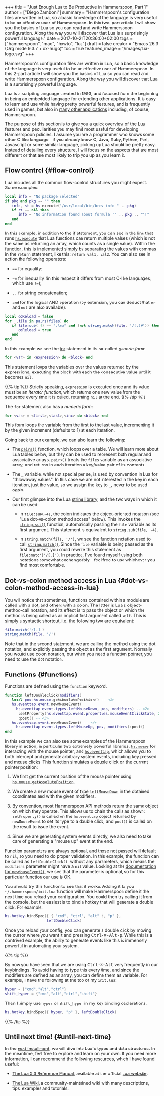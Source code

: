 +++
title = "Just Enough Lua to Be Productive in Hammerspoon, Part 1"
author = ["Diego Zamboni"]
summary = "Hammerspoon's configuration files are written in Lua, so a basic knowledge of the language is very useful to be an effective user of Hammerspoon. In this two-part article I will show you the basics of Lua so you can read and write Hammerspoon configuration. Along the way you will discover that Lua is a surprisingly powerful language."
date = 2017-10-21T20:36:00+02:00
tags = ["hammerspoon", "mac", "howto", "lua"]
draft = false
creator = "Emacs 26.3 (Org mode 9.3.7 + ox-hugo)"
toc = true
featured_image = "/images/lua-logo.svg"
+++

Hammerspoon's configuration files are written in Lua, so a basic knowledge of the language is very useful to be an effective user of Hammerspoon. In this 2-part article I will show you the basics of Lua so you can read and write Hammerspoon configuration. Along the way you will discover that Lua is a surprisingly powerful language.

Lua is a scripting language created in 1993, and focused from the beginning in being an embedded language for extending other applications. It is easy to learn and use while having pretty powerful features, and is frequently used in games, but also in [many other applications](https://en.wikipedia.org/wiki/List%5Fof%5Fapplications%5Fusing%5FLua) including, of course, Hammerspoon.

The purpose of this section is to give you a quick overview of the Lua features and peculiarities you may find most useful for developing Hammerspoon policies. I assume you are a programmer who knows some other C-like language--if you already know C, Java, Ruby, Python, Perl, Javascript or some similar language, picking up Lua should be pretty easy. Instead of detailing every structure, I will focus on the aspects that are most different or that are most likely to trip you up as you learn it.


## Flow control {#flow-control}

Lua includes all the common flow-control structures you might expect.  Some examples:

```lua
local info = "No package selected"
if pkg and pkg ~= "" then
   info, st = hs.execute("/usr/local/bin/brew info " .. pkg)
   if st == nil then
      info = "No information found about formula '" .. pkg .. "'!"
   end
end
```

In this example, in addition to the [if](https://www.lua.org/manual/5.3/manual.html#3.3.4) statement, you can see in the line that runs [`hs.execute`](https://www.hammerspoon.org/docs/hs#execute) that Lua functions can return multiple values (which is not the same as returning an array, which counts as a single value). Within the function, this is implemented simply by separating the values with commas in the `return` statement, like this: `return val1, val2`. You can also see in action the following operators:

-   `==` for equality;

-   `~=` for inequality (in this respect it differs from most C-like languages, which use `!=`);

-   `..` for string concatenation;

-   `and` for the logical AND operation (by extension, you can deduct that `or` and `not` are also available).

<!--listend-->

```lua
local doReload = false
for _,file in pairs(files) do
   if file:sub(-4) == ".lua" and (not string.match(file, '/[.]#')) then
      doReload = true
   end
end
```

In this example we see the [for](https://www.lua.org/manual/5.3/manual.html#3.3.5) statement in its so-called _generic form_:

```lua
for <var> in <expression> do <block> end
```

This statement loops the variables over the values returned by the expressions, executing the block with each the consecutive value until it becomes `nil`.

{{% tip %}}
Strictly speaking, `expression` is executed once and its value must be an _iterator function_, which returns one new value from the sequence every time it is called, returning `nil` at the end.
{{% /tip %}}

The `for` statement also has a _numeric form_:

```lua
for <var> = <first>,<last>,<inc> do <block> end
```

This form loops the variable from the first to the last value, incrementing it by the given increment (defaults to 1) at each iteration.

Going back to our example, we can also learn the following:

-   The [`pairs()`](https://www.lua.org/manual/5.3/manual.html#pdf-pairs) function, which loops over a table. We will learn more about Lua tables below, but they can be used to represent both regular and associative arrays. `pairs()` treats the `files` variable as an associative array, and returns in each iteration a key/value pair of its contents.

-   The `_` variable, while not special per se, is used by convention in Lua for "throwaway values". In this case we are not interested in the key in each iteration, just the value, so we assign the key to `_`, never to be used again.

-   Our first glimpse into the Lua [string library](https://www.lua.org/manual/5.3/manual.html#6.4), and the two ways in which it can be used:
    -   In `file:sub(-4)`, the colon indicates the object-oriented notation (see "Lua dot-vs-colon method access" below). This invokes the [`string.sub()`](https://www.lua.org/manual/5.3/manual.html#pdf-string.sub) function, automatically passing the `file` variable as its first argument. This statement is equivalent to `string.sub(file, -4)`.

    -   In `string.match(file, '/')`, we see the function notation used to call [`string.match()`](https://www.lua.org/manual/5.3/manual.html#pdf-string.match). Since the `file` variable is being passed as the first argument, you could rewrite this statement as `file:match('/[.]')`. In practice, I've found myself using both notations somewhat exchangeably - feel free to use whichever you find most comfortable.


## Dot-vs-colon method access in Lua {#dot-vs-colon-method-access-in-lua}

You will notice that sometimes, functions contained within a module are called with a dot, and others with a colon. The latter is Lua's object-method-call notation, and its effect is to pass the object on which the method is being called as an implicit first argument called `self`. This is simply a syntactic shortcut, i.e. the following two are equivalent:

```lua
file:match('/[.]')
string.match(file, '/')
```

Note that in the second statement, we are calling the method using the dot notation, and explicitly passing the object as the first argument.  Normally you would use colon notation, but when you need a function pointer, you need to use the dot notation.


## Functions {#functions}

Functions are defined using the `function` keyword.

```lua
function leftDoubleClick(modifiers)
   local pos=hs.mouse.getAbsolutePosition() -- <1>
   hs.eventtap.event.newMouseEvent(
     hs.eventtap.event.types.leftMouseDown, pos, modifiers) -- <2>
      :setProperty(hs.eventtap.event.properties.mouseEventClickState, 2)
      :post() -- <3>
   hs.eventtap.event.newMouseEvent( -- <4>
     hs.eventtap.event.types.leftMouseUp, pos, modifiers):post()
end
```

In this example we can also see some examples of the Hammerspoon library in action, in particular two extremely powerful libraries: [`hs.mouse`](https://www.hammerspoon.org/docs/hs.mouse) for interacting with the mouse pointer, and [`hs.eventtap`](https://www.hammerspoon.org/docs/hs.eventtap), which allows you to both intercept and generate arbitrary system events, including key pressed and mouse clicks. This function simulates a double click on the current pointer position:

1.  We first get the current position of the mouse pointer using [`hs.mouse.getAbsolutePosition`](https://www.hammerspoon.org/docs/hs.mouse#getAbsolutePosition).

2.  We create a new mouse event of type [`leftMouseDown`](https://www.hammerspoon.org/docs/hs.eventtap.event#types) in the obtained coordinates and with the given modifiers.

3.  By convention, most Hammerspoon API methods return the same object on which they operate. This allows us to chain the calls as shown: `setProperty()` is called on the `hs.eventtap` object returned by `newMouseEvent` to set its type to a double click, and `post()` is called on the result to issue the event.

4.  Since we are generating system events directly, we also need to take care of generating a "mouse up" event at the end.

Function parameters are always optional, and those not passed will default to `nil`, so you need to do proper validation. In this example, the function can be called as `leftDoubleClick()`, without any parameters, which means the `modifiers` parameter might have a `nil` value. Looking at the [documentation for `newMouseEvent()`](https://www.hammerspoon.org/docs/hs.eventtap.event#newMouseEvent), we see that the parameter is optional, so for this particular function our use is OK.

You should try this function to see that it works. Adding it to you `~/.hammerspoon/init.lua` function will make Hammerspoon define it the next time you reload your configuration. You could then try calling it from the console, but the easiest is to bind a hotkey that will generate a double click. For example:

```lua
hs.hotkey.bindSpec({ { "cmd", "ctrl", "alt" }, "p" },
                   leftDoubleClick)
```

Once you reload your config, you can generate a double click by moving the cursor where you want it and pressing <kbd>Ctrl​-​⌘​-​Alt​-​p</kbd>. While this is a contrived example, the ability to generate events like this is immensely powerful in automating your system.

{{% tip %}}

By now you have seen that we are using <kbd>Ctrl​-​⌘​-​Alt</kbd> very frequently in our keybindings. To avoid having to type this every time, and since the modifiers are defined as an array, you can define them as variable. For example, I have the following at the top of my `init.lua`:

```lua
hyper = {"cmd","alt","ctrl"}
shift_hyper = {"cmd","alt","ctrl","shift"}
```

Then I simply use `hyper` or `shift_hyper` in my key binding declarations:

```lua
hs.hotkey.bindSpec({ hyper, "p" }, leftDoubleClick)
```

{{% /tip %}}


## Until next time! {#until-next-time}

In the [next installment](/post/just-enough-lua-to-be-productive-in-hammerspoon-part-2/), we will dive into Lua's types and data structures. In the meantime, feel free to explore and learn on your own. If you need more information, I can recommend the following resources, which I have found useful:

-   [The Lua 5.3 Reference Manual](http://www.lua.org/manual/5.3/), available at the official [Lua website](http://www.lua.org).

-   [The Lua Wiki](http://lua-users.org/wiki/), a community-maintained wiki with many descriptions, tips, examples and tutorials.
